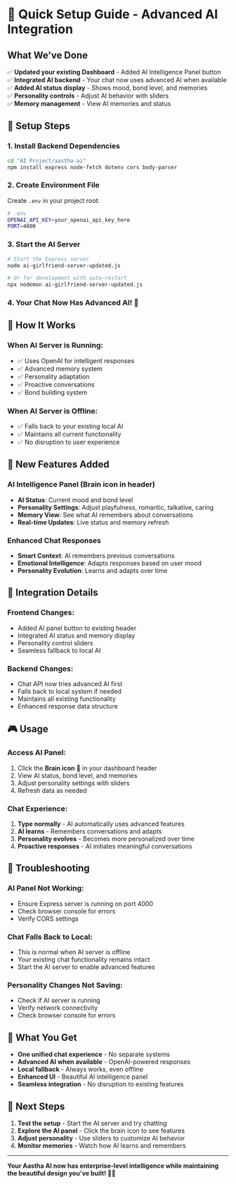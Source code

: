 # 🚀 Quick Setup Guide - Advanced AI Integration

## What We've Done

✅ **Updated your existing Dashboard** - Added AI Intelligence Panel button  
✅ **Integrated AI backend** - Your chat now uses advanced AI when available  
✅ **Added AI status display** - Shows mood, bond level, and memories  
✅ **Personality controls** - Adjust AI behavior with sliders  
✅ **Memory management** - View AI memories and status  

## 🔧 Setup Steps

### 1. Install Backend Dependencies
```bash
cd "AI Project/aastha-ai"
npm install express node-fetch dotenv cors body-parser
```

### 2. Create Environment File
Create `.env` in your project root:
```bash
# .env
OPENAI_API_KEY=your_openai_api_key_here
PORT=4000
```

### 3. Start the AI Server
```bash
# Start the Express server
node ai-girlfriend-server-updated.js

# Or for development with auto-restart
npx nodemon ai-girlfriend-server-updated.js
```

### 4. Your Chat Now Has Advanced AI! 🎉

## 🎯 How It Works

### **When AI Server is Running:**
- ✅ Uses OpenAI for intelligent responses
- ✅ Advanced memory system
- ✅ Personality adaptation
- ✅ Proactive conversations
- ✅ Bond building system

### **When AI Server is Offline:**
- ✅ Falls back to your existing local AI
- ✅ Maintains all current functionality
- ✅ No disruption to user experience

## 🎨 New Features Added

### **AI Intelligence Panel** (Brain icon in header)
- **AI Status**: Current mood and bond level
- **Personality Settings**: Adjust playfulness, romantic, talkative, caring
- **Memory View**: See what AI remembers about conversations
- **Real-time Updates**: Live status and memory refresh

### **Enhanced Chat Responses**
- **Smart Context**: AI remembers previous conversations
- **Emotional Intelligence**: Adapts responses based on user mood
- **Personality Evolution**: Learns and adapts over time

## 🔄 Integration Details

### **Frontend Changes:**
- Added AI panel button to existing header
- Integrated AI status and memory display
- Personality control sliders
- Seamless fallback to local AI

### **Backend Changes:**
- Chat API now tries advanced AI first
- Falls back to local system if needed
- Maintains all existing functionality
- Enhanced response data structure

## 🎮 Usage

### **Access AI Panel:**
1. Click the **Brain icon** 🧠 in your dashboard header
2. View AI status, bond level, and memories
3. Adjust personality settings with sliders
4. Refresh data as needed

### **Chat Experience:**
1. **Type normally** - AI automatically uses advanced features
2. **AI learns** - Remembers conversations and adapts
3. **Personality evolves** - Becomes more personalized over time
4. **Proactive responses** - AI initiates meaningful conversations

## 🐛 Troubleshooting

### **AI Panel Not Working:**
- Ensure Express server is running on port 4000
- Check browser console for errors
- Verify CORS settings

### **Chat Falls Back to Local:**
- This is normal when AI server is offline
- Your existing chat functionality remains intact
- Start the AI server to enable advanced features

### **Personality Changes Not Saving:**
- Check if AI server is running
- Verify network connectivity
- Check browser console for errors

## 🎉 What You Get

- **One unified chat experience** - No separate systems
- **Advanced AI when available** - OpenAI-powered responses
- **Local fallback** - Always works, even offline
- **Enhanced UI** - Beautiful AI intelligence panel
- **Seamless integration** - No disruption to existing features

## 🚀 Next Steps

1. **Test the setup** - Start the AI server and try chatting
2. **Explore the AI panel** - Click the brain icon to see features
3. **Adjust personality** - Use sliders to customize AI behavior
4. **Monitor memories** - Watch how AI learns and remembers

---

**Your Aastha AI now has enterprise-level intelligence while maintaining the beautiful design you've built! 🎨✨**
